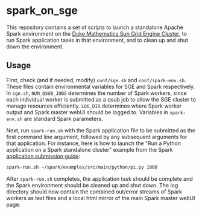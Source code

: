 # spark_on_sge
This repository contains a set of scripts to launch a standalone Apache Spark environment on the [Duke Mathematics Sun Grid Engine Cluster](https://math.duke.edu/sge-cluster-documentation), to run Spark application tasks in that environment, and to clean up and shut down the environment.

## Usage
First, check (and if needed, modify) `conf/sge.sh` and `conf/spark-env.sh`. These files contain environmental variables for SGE and Spark respectively. In `sge.sh`, `NUM_QSUB_JOBS` determines the number of Spark workers, since each individual worker is submitted as a qsub job to allow the SGE cluster to manage resources efficiently. `LOG_DIR` determines where Spark worker output and Spark master webUI should be logged to. Variables in `spark-env.sh` are standard Spark parameters.

Next, run `spark-run.sh` with the Spark application file to be submitted as the first command line argument, followed by any subsequent arguments for that application. For instance, here is how to launch the "Run a Python application on a Spark standalone cluster" example from the Spark [application submission guide](http://spark.apache.org/docs/latest/submitting-applications.html): 

```bash
spark-run.sh ~/spark/examples/src/main/python/pi.py 1000
```

After `spark-run.sh` completes, the application task should be complete and the Spark environment should be cleaned up and shut down. The log directory should now contain the combined out/error streams of Spark workers as text files and a local html mirror of the main Spark master webUI page.

